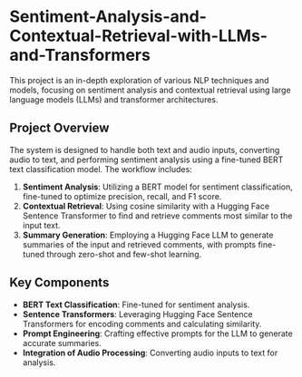# Sentiment-Analysis-and-Contextual-Retrieval-with-LLMs-and-Transformers

This project is an in-depth exploration of various NLP techniques and models, focusing on sentiment analysis and contextual retrieval using large language models (LLMs) and transformer architectures.

## Project Overview

The system is designed to handle both text and audio inputs, converting audio to text, and performing sentiment analysis using a fine-tuned BERT text classification model. The workflow includes:

1. **Sentiment Analysis**: Utilizing a BERT model for sentiment classification, fine-tuned to optimize precision, recall, and F1 score.
2. **Contextual Retrieval**: Using cosine similarity with a Hugging Face Sentence Transformer to find and retrieve comments most similar to the input text.
3. **Summary Generation**: Employing a Hugging Face LLM to generate summaries of the input and retrieved comments, with prompts fine-tuned through zero-shot and few-shot learning.

## Key Components

- **BERT Text Classification**: Fine-tuned for sentiment analysis.
- **Sentence Transformers**: Leveraging Hugging Face Sentence Transformers for encoding comments and calculating similarity.
- **Prompt Engineering**: Crafting effective prompts for the LLM to generate accurate summaries.
- **Integration of Audio Processing**: Converting audio inputs to text for analysis.